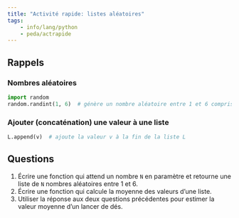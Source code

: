 ```yaml
---
title: "Activité rapide: listes aléatoires"
tags:
    - info/lang/python
    - peda/actrapide
---
```


## Rappels

### Nombres aléatoires

```python
import random
random.randint(1, 6)  # génère un nombre aléatoire entre 1 et 6 compris
```
### Ajouter (concaténation) une valeur à une liste

```python
L.append(v)  # ajoute la valeur v à la fin de la liste L
```

## Questions

1. Écrire une fonction qui attend un nombre `N` en paramètre et retourne
   une liste de `N` nombres aléatoires entre 1 et 6.
2. Écrire une fonction qui calcule la moyenne des valeurs d’une liste.
3. Utiliser la réponse aux deux questions précédentes pour estimer la valeur
   moyenne d’un lancer de dés.

